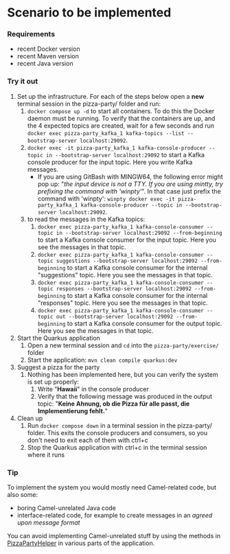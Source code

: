 # Scenario to be implemented

### Requirements
- recent Docker version
- recent Maven version
- recent Java version

### Try it out
1. Set up the infrastructure. For each of the steps below open a **new** terminal session in the pizza-party/ folder and run: 
   1. `docker compose up -d` to start all containers. To do this the Docker daemon must be running. To verify that the containers are up, and the 4 expected topics are created, wait for a few seconds and run `docker exec pizza-party_kafka_1 kafka-topics --list --bootstrap-server localhost:29092`.
   2. `docker exec -it pizza-party_kafka_1 kafka-console-producer --topic in --bootstrap-server localhost:29092` to start a Kafka console producer for the input topic. Here you write Kafka messages.
         - If you are using GitBash with MINGW64, the following error might pop up: "_the input device is not a TTY.  If you are using mintty, try prefixing the command with 'winpty'_".
         In that case just prefix the command with 'winpty': `winpty docker exec -it pizza-party_kafka_1 kafka-console-producer --topic in --bootstrap-server localhost:29092`.
   3. to read the messages in the Kafka topics:
      1. `docker exec pizza-party_kafka_1 kafka-console-consumer --topic in --bootstrap-server localhost:29092 --from-beginning` to start a Kafka console consumer for the input topic. Here you see the messages in that topic.
      4. `docker exec pizza-party_kafka_1 kafka-console-consumer --topic suggestions --bootstrap-server localhost:29092 --from-beginning` to start a Kafka console consumer for the internal "suggestions" topic. Here you see the messages in that topic.
      5. `docker exec pizza-party_kafka_1 kafka-console-consumer --topic responses --bootstrap-server localhost:29092 --from-beginning` to start a Kafka console consumer for the internal "responses" topic. Here you see the messages in that topic.
      6. `docker exec pizza-party_kafka_1 kafka-console-consumer --topic out --bootstrap-server localhost:29092 --from-beginning` to start a Kafka console consumer for the output topic. Here you see the messages in that topic.
2. Start the Quarkus application
   1. Open a new terminal session and `cd` into the `pizza-party/exercise/` folder
   1. Start the application: `mvn clean compile quarkus:dev`
3. Suggest a pizza for the party
   1. Nothing has been implemented here, but you can verify the system is set up properly:
      1. Write "**Hawaii**" in the console producer
      2. Verify that the following message was produced in the output topic: "**Keine Ahnung, ob die Pizza für alle passt, die Implementierung fehlt.**"
4. Clean up
   1. Run `docker compose down` in a terminal session in the pizza-party/ folder. This exits the console producers and consumers, so you don't need to exit each of them with ctrl+c
   2. Stop the Quarkus application with ctrl+c in the terminal session where it runs
   
### Tip
To implement the system you would mostly need Camel-related code, but also some:
- boring Camel-unrelated Java code
- interface-related code, for example to create messages in an _agreed upon message format_

You can avoid implementing Camel-unrelated stuff by using the methods in 
[PizzaPartyHelper](src/main/java/util/PizzaPartyHelper.java) in various parts of the application.